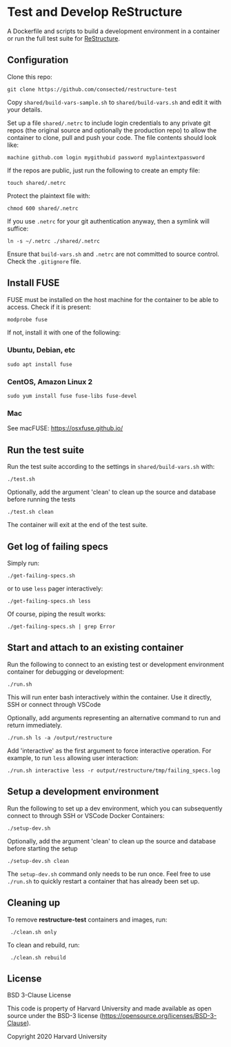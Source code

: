 # Test and Develop ReStructure

A Dockerfile and scripts to build a development environment in a container or run the full test suite
for [ReStructure](https://github.com/consected/restructure).

## Configuration

Clone this repo:

    git clone https://github.com/consected/restructure-test

Copy `shared/build-vars-sample.sh` to `shared/build-vars.sh` and edit it with your details.

Set up a file `shared/.netrc` to include login credentials to any private git repos (the original source
and optionally the production repo) to allow the container to clone, pull and push your code. The file
contents should look like:

    machine github.com login mygithubid password myplaintextpassword

If the repos are public, just run the following to create an empty file:

    touch shared/.netrc

Protect the plaintext file with:

    chmod 600 shared/.netrc

If you use `.netrc` for your git authentication anyway, then a symlink will suffice:

    ln -s ~/.netrc ./shared/.netrc

Ensure that `build-vars.sh` and `.netrc` are not committed to source control. Check the `.gitignore` file.

## Install FUSE

FUSE must be installed on the host machine for the container to be able to access. Check if it is present:

    modprobe fuse

If not, install it with one of the following:

### Ubuntu, Debian, etc

    sudo apt install fuse

### CentOS, Amazon Linux 2

    sudo yum install fuse fuse-libs fuse-devel

### Mac

See macFUSE: <https://osxfuse.github.io/>

## Run the test suite

Run the test suite according to the settings in `shared/build-vars.sh` with:

    ./test.sh

Optionally, add the argument 'clean' to clean up the source and database before running the tests

    ./test.sh clean

The container will exit at the end of the test suite.

## Get log of failing specs

Simply run:

    ./get-failing-specs.sh

or to use `less` pager interactively:

    ./get-failing-specs.sh less

Of course, piping the result works:

    ./get-failing-specs.sh | grep Error

## Start and attach to an existing container

Run the following to connect to an existing test or development environment container for debugging or development:

    ./run.sh

This will run enter bash interactively within the container. Use it directly, SSH or connect through VSCode

Optionally, add arguments representing an alternative command to run and return immediately.

    ./run.sh ls -a /output/restructure

Add 'interactive' as the first argument to force interactive operation.
For example, to run `less` allowing user interaction:

    ./run.sh interactive less -r output/restructure/tmp/failing_specs.log

## Setup a development environment

Run the following to set up a dev environment, which you can subsequently connect to through SSH or VSCode Docker Containers:

    ./setup-dev.sh

Optionally, add the argument 'clean' to clean up the source and database before starting the setup

    ./setup-dev.sh clean

The `setup-dev.sh` command only needs to be run once. Feel free to use `./run.sh` to quickly restart a container that
has already been set up.

## Cleaning up

To remove **restructure-test** containers and images, run:

     ./clean.sh only

To clean and rebuild, run:

     ./clean.sh rebuild

## License

BSD 3-Clause License

This code is property of Harvard University
and made available as open source under the BSD-3 license
(<https://opensource.org/licenses/BSD-3-Clause>).

Copyright 2020 Harvard University
